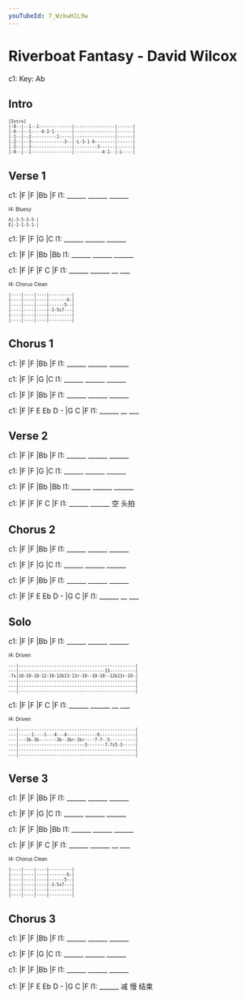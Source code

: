 ```yaml
---
youTubeId: 7_WzkwH1L9w
---
```


# Riverboat Fantasy - David Wilcox

c1: Key: Ab

## Intro

<span style="font-size:0.7em;">

```
[Intro]
|-0--|--1--1-------------|----------------|------|
|-0--|--1----4-3-1-------|----------------|------|
|-1--|--2----------1-----|----------------|------|
|-2--|--3-------------3--|-L-3-1-0--------|------|
|-2--|--3----------------|---------3------|------|
|-0--|--1----------------|-----------4-1--|-L----|
```
</span>

## Verse 1

c1: |F     |F     |Bb    |F
l1:  ______ ______ ______

<span style="font-size:0.7em;">

l4: Bluesy

```
A|-3-5-3-5-|
E|-1-1-1-1-|
```
</span>

c1: |F     |F     |G     |C
l1:  ______ ______ ______

c1: |F     |F     |Bb    |Bb
l1:  ______ ______ ______

c1: |F     |F     |F  C  |F
l1:  ______ ______ __ ___

<span style="font-size:0.7em;">

l4: Chorus Clean

```
|----|----|----|---------|
|----|----|----|-------6-|
|----|----|----|------5--|
|----|----|----|-3-5s7---|
|----|----|----|---------|
|----|----|----|---------|
```
</span>

## Chorus 1

c1: |F     |F     |Bb    |F
l1:  ______ ______ ______

c1: |F     |F     |G     |C
l1:  ______ ______ ______

c1: |F     |F     |Bb    |F
l1:  ______ ______ ______

c1: |F     |F E Eb D - |G  C  |F
l1:  ______             __ ___

## Verse 2

c1: |F     |F     |Bb    |F
l1:  ______ ______ ______

c1: |F     |F     |G     |C
l1:  ______ ______ ______

c1: |F     |F     |Bb    |Bb
l1:  ______ ______ ______


c1: |F     |F     |F  C  |F
l1:  ______ ______ 空 头拍

## Chorus 2

c1: |F     |F     |Bb    |F
l1:  ______ ______ ______

c1: |F     |F     |G     |C
l1:  ______ ______ ______

c1: |F     |F     |Bb    |F
l1:  ______ ______ ______

c1: |F     |F E Eb D - |G  C  |F
l1:  ______             __ ___

## Solo

c1: |F     |F     |Bb    |F
l1:  ______ ______ ______

<span style="font-size:0.7em;">

l4: Driven

```
---|----------------------------------------------|
---|----------------------------------13----------|
-7s|10-10-10-12-10-12b13-13r-10--10-10--12b13r-10-|
---|----------------------------------------------|
---|----------------------------------------------|
---|----------------------------------------------|
```
</span>

c1: |F     |F     |F  C  |F
l1:  ______ ______ __ ___

<span style="font-size:0.7em;">

l4: Driven

```
---|----------------------------------------------|
---|-----1----1---4---4------------6--------------|
---|---3b-3b-------3b--3br-1br----7-7--5----------|
---|--------------------------3-------7-7s5-3-----|
---|----------------------------------------------|
---|----------------------------------------------|
```
</span>

## Verse 3

c1: |F     |F     |Bb    |F
l1:  ______ ______ ______

c1: |F     |F     |G     |C
l1:  ______ ______ ______

c1: |F     |F     |Bb    |Bb
l1:  ______ ______ ______

c1: |F     |F     |F  C  |F
l1:  ______ ______ __ ___

<span style="font-size:0.7em;">

l4: Chorus Clean

```
|----|----|----|---------|
|----|----|----|-------6-|
|----|----|----|------5--|
|----|----|----|-3-5s7---|
|----|----|----|---------|
|----|----|----|---------|
```
</span>

## Chorus 3

c1: |F     |F     |Bb    |F
l1:  ______ ______ ______

c1: |F     |F     |G     |C
l1:  ______ ______ ______

c1: |F     |F     |Bb    |F
l1:  ______ ______ ______

c1: |F     |F E Eb D - |G  C  |F
l1:  ______             减 慢  结束
